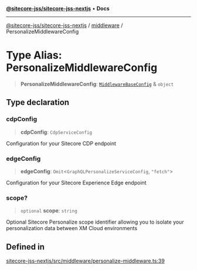 [**@sitecore-jss/sitecore-jss-nextjs**](../../README.md) • **Docs**

***

[@sitecore-jss/sitecore-jss-nextjs](../../README.md) / [middleware](../README.md) / PersonalizeMiddlewareConfig

# Type Alias: PersonalizeMiddlewareConfig

> **PersonalizeMiddlewareConfig**: [`MiddlewareBaseConfig`](MiddlewareBaseConfig.md) & `object`

## Type declaration

### cdpConfig

> **cdpConfig**: `CdpServiceConfig`

Configuration for your Sitecore CDP endpoint

### edgeConfig

> **edgeConfig**: `Omit`\<`GraphQLPersonalizeServiceConfig`, `"fetch"`\>

Configuration for your Sitecore Experience Edge endpoint

### scope?

> `optional` **scope**: `string`

Optional Sitecore Personalize scope identifier allowing you to isolate your personalization data between XM Cloud environments

## Defined in

[sitecore-jss-nextjs/src/middleware/personalize-middleware.ts:39](https://github.com/Sitecore/xmc-jss-dev/blob/6bb35d1fb67e125ec198f967a41cfdefc0c0a459/packages/sitecore-jss-nextjs/src/middleware/personalize-middleware.ts#L39)
